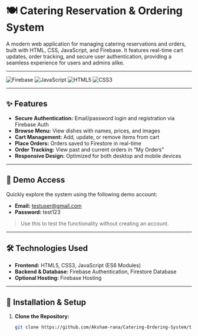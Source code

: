 # 🍽️ Catering Reservation & Ordering System

A modern web application for managing catering reservations and orders, built with HTML, CSS, JavaScript, and Firebase. It features real-time cart updates, order tracking, and secure user authentication, providing a seamless experience for users and admins alike.

---

![Firebase](https://img.shields.io/badge/Firebase-FFCA28?style=flat-square&logo=firebase&logoColor=white)
![JavaScript](https://img.shields.io/badge/JavaScript-F7DF1E?style=flat-square&logo=javascript&logoColor=black)
![HTML5](https://img.shields.io/badge/HTML5-E34F26?style=flat-square&logo=html5&logoColor=white)
![CSS3](https://img.shields.io/badge/CSS3-1572B6?style=flat-square&logo=css3&logoColor=white)

---

## ✨ Features

- **Secure Authentication:** Email/password login and registration via Firebase Auth  
- **Browse Menu:** View dishes with names, prices, and images  
- **Cart Management:** Add, update, or remove items from cart  
- **Place Orders:** Orders saved to Firestore in real-time  
- **Order Tracking:** View past and current orders in “My Orders”  
- **Responsive Design:** Optimized for both desktop and mobile devices  

---

## 🚀 Demo Access

Quickly explore the system using the following demo account:

- **Email:** testuser@gmail.com  
- **Password:** test123  

> Use this to test the functionality without creating an account.

---

## 🛠️ Technologies Used

- **Frontend:** HTML5, CSS3, JavaScript (ES6 Modules)  
- **Backend & Database:** Firebase Authentication, Firestore Database  
- **Optional Hosting:** Firebase Hosting  

---

## 📝 Installation & Setup

1. **Clone the Repository:**

   ```bash
   git clone https://github.com/Aksham-rana/Catering-Ordering-System/tree/main

